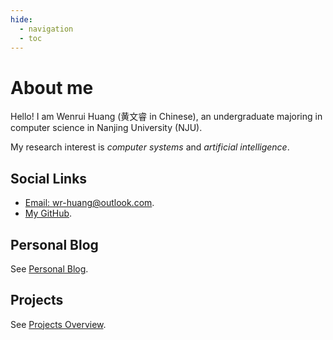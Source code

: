 ```yaml
---
hide:
  - navigation
  - toc
---
```


# About me


Hello! I am Wenrui Huang (黄文睿 in Chinese),
an undergraduate majoring in computer science in
Nanjing University (NJU).

My research interest is *computer systems* and *artificial intelligence*.

## Social Links

- [Email: wr-huang@outlook.com](mailto:wr-huang@outlook.com).
- [My GitHub](https://github.com/rijuyuezhu).

## Personal Blog

See [Personal Blog](https://blog.rijuyuezhu.top).

## Projects

See [Projects Overview](projects/index.md).

